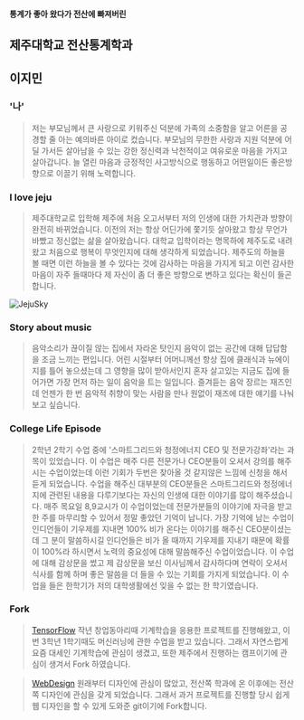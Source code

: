 
#### 통계가 좋아 왔다가 전산에 빠져버린

## 제주대학교 전산통계학과
## 이지민


### '나'

> 저는 부모님께서 큰 사랑으로 키워주신 덕분에 가족의 소중함을 알고 어른을 공경할 줄 아는 예의바른 아이로 컸습니다.
부모님의 무한한 사랑과 지원 덕분에 어딜 가서든 살아남을 수 있는 강한 정신력과 낙천적이고 여유로운 마음을 가지고 살아갑니다.
늘 열린 마음과 긍정적인 사고방식으로 행동하고 어떤일이든 좋은방향으로 이끌기 위해 노력합니다.


### I love jeju

> 제주대학교로 입학해 제주에 처음 오고서부터 저의 인생에 대한 가치관과 방향이 완전히 바뀌었습니다.
이전의 저는 항상 어딘가에 쫓기듯 살아왔고 항상 무언가 바빴고 정신없는 삶을 살아왔습니다.
대학교 입학이라는 명목하에 제주도로 내려왔고 처음으로 행복이 무엇인지에 대해 생각하게 되었습니다. 
제주도의 하늘을 볼 때면 이런 하늘을 볼 수 있다는 것에 감사하는 마음을 가지게 되고 이런 감사한 마음이 자주 들때마다 제 자신이 좀 더 좋은 방향으로 변하고 있다는 확신이 들곤 합니다.

![JejuSky](http://postfiles16.naver.net/MjAxNzA0MjBfMTQ3/MDAxNDkyNjk1NzExNjM5.78Y3naYrRKAU9hae76k1o0fkom_fjuppj_zYmN6yuP8g.xBkoodoO3w2Ob7O7vbqF6GlVe6fotMAh5Oi_xfuamy0g.JPEG.fhdald92/20150320_183849.jpg?type=w2
 "JejuSky")


### Story about music

>음악소리가 끊이질 않는 집에서 자라온 탓인지 음악이 없는 공간에 대해 답답함을 조금 느끼는 편입니다.
어린 시절부터 어머니께선 항상 집에 클래식과 뉴에이지를 틀어 놓으셨는데 그 영향을 많이 받아서인지 혼자 살고있는 지금도 집에 들어가면 가장 먼저 하는 일이 음악을 트는 일입니다.
즐겨듣는 음악 장르는 재즈인데 언젠가 한 번 음악적 취향이 맞는 사람을 만나 원없이 재즈에 대한 얘기를 나눠보고 싶습니다.


### College Life Episode 

> 2학년 2학기 수업 중에 '스마트그리드와 청정에너지 CEO 및 전문가강좌'라는 과목이 있었습니다. 
이 수업은 매주 다른 전문가나 CEO분들이 오셔서 강의를 해주시는 수업이었는데 이런 기회가 두번은 찾아올 것 같지않은 느낌에 신청을 해서 듣게 되었습니다.
수업을 해주신 대부분의 CEO분들은 스마트그리드와 청정에너지에 관련된 내용을 다루기보다는 자신의 인생에 대한 이야기를 많이 해주셨습니다.
매주 목요일 8,9교시가 이 수업이었는데 전문가분들의 이야기에 자극을 받고 한 주를 마무리할 수 있어서 정말 좋았던 기억이 납니다.
가장 기억에 남는 수업이 인디언들이 기우제를 지내면 100% 비가 온다는 이야기를 해주신 CEO분이셨는데 그 분이 말씀하시길 
인디언들은 비가 올 때까지 기우제를 지내기 때문에 확률이 100%라 하시면서 노력의 중요성에 대해 말씀해주신 수업이었습니다.
이 수업에 대해 감상문을 썼고 제 감상문을 보신 이사님께서 감사하다며 연락이 오셔서 식사를 함께 하며 좋은 말씀을 더 들을 수 있는 기회를 가지게 되었습니다.
이 수업을 들은 한학기가 저의 대학생활에선 잊을 수 없는 한 학기였습니다.


### Fork

>[TensorFlow](https://github.com/min113/MLJejuCamp)
작년 창업동아리때 기계학습을 응용한 프로젝트를 진행해왔고, 이번 3학년 1학기때도 머신러닝에 관한 수업을 받고 있습니다. 그래서 자연스럽게 요즘 대세인 기계학습에 관심이 생겼고, 또한 제주에서 진행하는 캠프이기에 관심이 생겨서 Fork 하였습니다.

>[WebDesign](https://github.com/min113/PSD2HTML-CSS)
원래부터 디자인에 관심이 많았고, 전산쪽 학과에 온 이후에는 전산쪽 디자인에 관심을 갖게 되었습니다. 그래서 과거 프로젝트를 진행할 당시 쉽게 웹 디자인을 할 수 있게 도와준 git이기에 Fork합니다.
